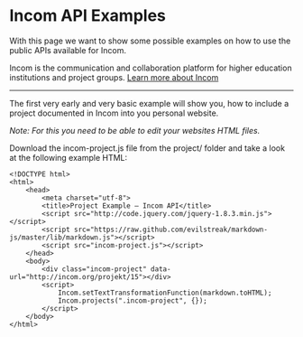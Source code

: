 # Incom API Examples

With this page we want to show some possible examples on how to use the public APIs available for Incom.

Incom is the communication and collaboration platform for higher education institutions and project groups. [Learn more about Incom](http://about.incom.org)

------

The first very early and very basic example will show you, how to include a project documented in Incom into you personal website.

*Note: For this you need to be able to edit your websites HTML files.*

Download the incom-project.js file from the project/ folder and take a look at the following example HTML:

	<!DOCTYPE html>
	<html>
		<head>
			<meta charset="utf-8">
			<title>Project Example – Incom API</title>
			<script src="http://code.jquery.com/jquery-1.8.3.min.js"></script>
			<script src="https://raw.github.com/evilstreak/markdown-js/master/lib/markdown.js"></script>
			<script src="incom-project.js"></script>
		</head>
		<body>
			<div class="incom-project" data-url="http://incom.org/projekt/15"></div>
			<script>
				Incom.setTextTransformationFunction(markdown.toHTML);
				Incom.projects(".incom-project", {});
			</script>
		</body>
	</html>


